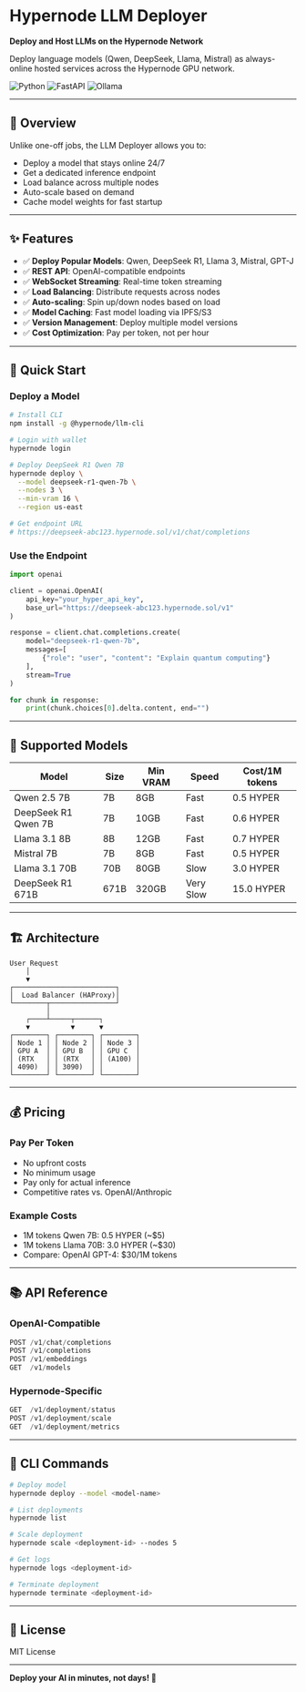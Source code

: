# Hypernode LLM Deployer

**Deploy and Host LLMs on the Hypernode Network**

Deploy language models (Qwen, DeepSeek, Llama, Mistral) as always-online hosted services across the Hypernode GPU network.

![Python](https://img.shields.io/badge/Python-3.10+-blue)
![FastAPI](https://img.shields.io/badge/Framework-FastAPI-green)
![Ollama](https://img.shields.io/badge/Models-Ollama-orange)

---

## 🎯 Overview

Unlike one-off jobs, the LLM Deployer allows you to:
- Deploy a model that stays online 24/7
- Get a dedicated inference endpoint
- Load balance across multiple nodes
- Auto-scale based on demand
- Cache model weights for fast startup

---

## ✨ Features

- ✅ **Deploy Popular Models**: Qwen, DeepSeek R1, Llama 3, Mistral, GPT-J
- ✅ **REST API**: OpenAI-compatible endpoints
- ✅ **WebSocket Streaming**: Real-time token streaming
- ✅ **Load Balancing**: Distribute requests across nodes
- ✅ **Auto-scaling**: Spin up/down nodes based on load
- ✅ **Model Caching**: Fast model loading via IPFS/S3
- ✅ **Version Management**: Deploy multiple model versions
- ✅ **Cost Optimization**: Pay per token, not per hour

---

## 🚀 Quick Start

### Deploy a Model

```bash
# Install CLI
npm install -g @hypernode/llm-cli

# Login with wallet
hypernode login

# Deploy DeepSeek R1 Qwen 7B
hypernode deploy \
  --model deepseek-r1-qwen-7b \
  --nodes 3 \
  --min-vram 16 \
  --region us-east

# Get endpoint URL
# https://deepseek-abc123.hypernode.sol/v1/chat/completions
```

### Use the Endpoint

```python
import openai

client = openai.OpenAI(
    api_key="your_hyper_api_key",
    base_url="https://deepseek-abc123.hypernode.sol/v1"
)

response = client.chat.completions.create(
    model="deepseek-r1-qwen-7b",
    messages=[
        {"role": "user", "content": "Explain quantum computing"}
    ],
    stream=True
)

for chunk in response:
    print(chunk.choices[0].delta.content, end="")
```

---

## 📁 Supported Models

| Model | Size | Min VRAM | Speed | Cost/1M tokens |
|-------|------|----------|-------|----------------|
| Qwen 2.5 7B | 7B | 8GB | Fast | 0.5 HYPER |
| DeepSeek R1 Qwen 7B | 7B | 10GB | Fast | 0.6 HYPER |
| Llama 3.1 8B | 8B | 12GB | Fast | 0.7 HYPER |
| Mistral 7B | 7B | 8GB | Fast | 0.5 HYPER |
| Llama 3.1 70B | 70B | 80GB | Slow | 3.0 HYPER |
| DeepSeek R1 671B | 671B | 320GB | Very Slow | 15.0 HYPER |

---

## 🏗️ Architecture

```
User Request
    │
    ▼
┌─────────────────────────┐
│  Load Balancer (HAProxy)│
└────────┬────────────────┘
         │
    ┌────┴─────┬──────┐
    ▼          ▼      ▼
┌────────┐ ┌────────┐ ┌────────┐
│ Node 1 │ │ Node 2 │ │ Node 3 │
│ GPU A  │ │ GPU B  │ │ GPU C  │
│ (RTX   │ │ (RTX   │ │ (A100) │
│ 4090)  │ │ 3090)  │ │        │
└────────┘ └────────┘ └────────┘
```

---

## 💰 Pricing

### Pay Per Token
- No upfront costs
- No minimum usage
- Pay only for actual inference
- Competitive rates vs. OpenAI/Anthropic

### Example Costs
- 1M tokens Qwen 7B: 0.5 HYPER (~$5)
- 1M tokens Llama 70B: 3.0 HYPER (~$30)
- Compare: OpenAI GPT-4: $30/1M tokens

---

## 📚 API Reference

### OpenAI-Compatible

```typescript
POST /v1/chat/completions
POST /v1/completions
POST /v1/embeddings
GET  /v1/models
```

### Hypernode-Specific

```typescript
GET  /v1/deployment/status
POST /v1/deployment/scale
GET  /v1/deployment/metrics
```

---

## 🔧 CLI Commands

```bash
# Deploy model
hypernode deploy --model <model-name>

# List deployments
hypernode list

# Scale deployment
hypernode scale <deployment-id> --nodes 5

# Get logs
hypernode logs <deployment-id>

# Terminate deployment
hypernode terminate <deployment-id>
```

---

## 📄 License

MIT License

---

**Deploy your AI in minutes, not days! 🚀**
